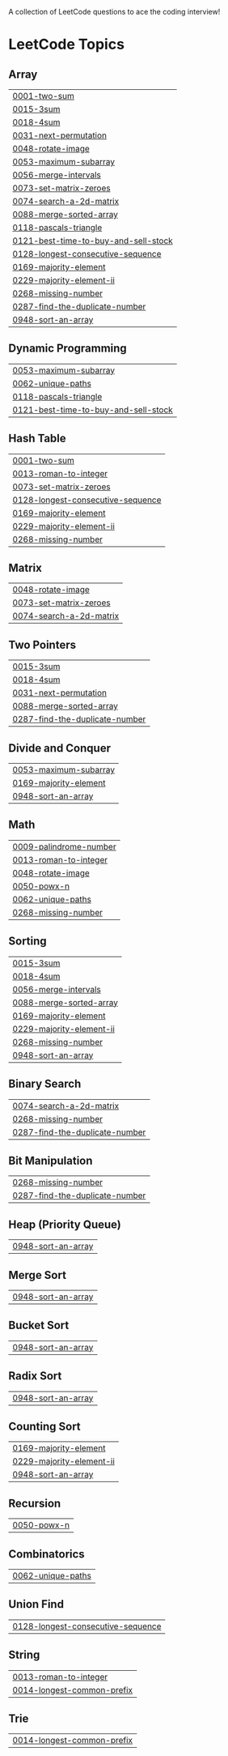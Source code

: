 A collection of LeetCode questions to ace the coding interview!
<!---LeetCode Topics Start-->
# LeetCode Topics
## Array
|  |
| ------- |
| [0001-two-sum](https://github.com/Pneha1234/LeetCode/tree/master/0001-two-sum) |
| [0015-3sum](https://github.com/Pneha1234/LeetCode/tree/master/0015-3sum) |
| [0018-4sum](https://github.com/Pneha1234/LeetCode/tree/master/0018-4sum) |
| [0031-next-permutation](https://github.com/Pneha1234/LeetCode/tree/master/0031-next-permutation) |
| [0048-rotate-image](https://github.com/Pneha1234/LeetCode/tree/master/0048-rotate-image) |
| [0053-maximum-subarray](https://github.com/Pneha1234/LeetCode/tree/master/0053-maximum-subarray) |
| [0056-merge-intervals](https://github.com/Pneha1234/LeetCode/tree/master/0056-merge-intervals) |
| [0073-set-matrix-zeroes](https://github.com/Pneha1234/LeetCode/tree/master/0073-set-matrix-zeroes) |
| [0074-search-a-2d-matrix](https://github.com/Pneha1234/LeetCode/tree/master/0074-search-a-2d-matrix) |
| [0088-merge-sorted-array](https://github.com/Pneha1234/LeetCode/tree/master/0088-merge-sorted-array) |
| [0118-pascals-triangle](https://github.com/Pneha1234/LeetCode/tree/master/0118-pascals-triangle) |
| [0121-best-time-to-buy-and-sell-stock](https://github.com/Pneha1234/LeetCode/tree/master/0121-best-time-to-buy-and-sell-stock) |
| [0128-longest-consecutive-sequence](https://github.com/Pneha1234/LeetCode/tree/master/0128-longest-consecutive-sequence) |
| [0169-majority-element](https://github.com/Pneha1234/LeetCode/tree/master/0169-majority-element) |
| [0229-majority-element-ii](https://github.com/Pneha1234/LeetCode/tree/master/0229-majority-element-ii) |
| [0268-missing-number](https://github.com/Pneha1234/LeetCode/tree/master/0268-missing-number) |
| [0287-find-the-duplicate-number](https://github.com/Pneha1234/LeetCode/tree/master/0287-find-the-duplicate-number) |
| [0948-sort-an-array](https://github.com/Pneha1234/LeetCode/tree/master/0948-sort-an-array) |
## Dynamic Programming
|  |
| ------- |
| [0053-maximum-subarray](https://github.com/Pneha1234/LeetCode/tree/master/0053-maximum-subarray) |
| [0062-unique-paths](https://github.com/Pneha1234/LeetCode/tree/master/0062-unique-paths) |
| [0118-pascals-triangle](https://github.com/Pneha1234/LeetCode/tree/master/0118-pascals-triangle) |
| [0121-best-time-to-buy-and-sell-stock](https://github.com/Pneha1234/LeetCode/tree/master/0121-best-time-to-buy-and-sell-stock) |
## Hash Table
|  |
| ------- |
| [0001-two-sum](https://github.com/Pneha1234/LeetCode/tree/master/0001-two-sum) |
| [0013-roman-to-integer](https://github.com/Pneha1234/LeetCode/tree/master/0013-roman-to-integer) |
| [0073-set-matrix-zeroes](https://github.com/Pneha1234/LeetCode/tree/master/0073-set-matrix-zeroes) |
| [0128-longest-consecutive-sequence](https://github.com/Pneha1234/LeetCode/tree/master/0128-longest-consecutive-sequence) |
| [0169-majority-element](https://github.com/Pneha1234/LeetCode/tree/master/0169-majority-element) |
| [0229-majority-element-ii](https://github.com/Pneha1234/LeetCode/tree/master/0229-majority-element-ii) |
| [0268-missing-number](https://github.com/Pneha1234/LeetCode/tree/master/0268-missing-number) |
## Matrix
|  |
| ------- |
| [0048-rotate-image](https://github.com/Pneha1234/LeetCode/tree/master/0048-rotate-image) |
| [0073-set-matrix-zeroes](https://github.com/Pneha1234/LeetCode/tree/master/0073-set-matrix-zeroes) |
| [0074-search-a-2d-matrix](https://github.com/Pneha1234/LeetCode/tree/master/0074-search-a-2d-matrix) |
## Two Pointers
|  |
| ------- |
| [0015-3sum](https://github.com/Pneha1234/LeetCode/tree/master/0015-3sum) |
| [0018-4sum](https://github.com/Pneha1234/LeetCode/tree/master/0018-4sum) |
| [0031-next-permutation](https://github.com/Pneha1234/LeetCode/tree/master/0031-next-permutation) |
| [0088-merge-sorted-array](https://github.com/Pneha1234/LeetCode/tree/master/0088-merge-sorted-array) |
| [0287-find-the-duplicate-number](https://github.com/Pneha1234/LeetCode/tree/master/0287-find-the-duplicate-number) |
## Divide and Conquer
|  |
| ------- |
| [0053-maximum-subarray](https://github.com/Pneha1234/LeetCode/tree/master/0053-maximum-subarray) |
| [0169-majority-element](https://github.com/Pneha1234/LeetCode/tree/master/0169-majority-element) |
| [0948-sort-an-array](https://github.com/Pneha1234/LeetCode/tree/master/0948-sort-an-array) |
## Math
|  |
| ------- |
| [0009-palindrome-number](https://github.com/Pneha1234/LeetCode/tree/master/0009-palindrome-number) |
| [0013-roman-to-integer](https://github.com/Pneha1234/LeetCode/tree/master/0013-roman-to-integer) |
| [0048-rotate-image](https://github.com/Pneha1234/LeetCode/tree/master/0048-rotate-image) |
| [0050-powx-n](https://github.com/Pneha1234/LeetCode/tree/master/0050-powx-n) |
| [0062-unique-paths](https://github.com/Pneha1234/LeetCode/tree/master/0062-unique-paths) |
| [0268-missing-number](https://github.com/Pneha1234/LeetCode/tree/master/0268-missing-number) |
## Sorting
|  |
| ------- |
| [0015-3sum](https://github.com/Pneha1234/LeetCode/tree/master/0015-3sum) |
| [0018-4sum](https://github.com/Pneha1234/LeetCode/tree/master/0018-4sum) |
| [0056-merge-intervals](https://github.com/Pneha1234/LeetCode/tree/master/0056-merge-intervals) |
| [0088-merge-sorted-array](https://github.com/Pneha1234/LeetCode/tree/master/0088-merge-sorted-array) |
| [0169-majority-element](https://github.com/Pneha1234/LeetCode/tree/master/0169-majority-element) |
| [0229-majority-element-ii](https://github.com/Pneha1234/LeetCode/tree/master/0229-majority-element-ii) |
| [0268-missing-number](https://github.com/Pneha1234/LeetCode/tree/master/0268-missing-number) |
| [0948-sort-an-array](https://github.com/Pneha1234/LeetCode/tree/master/0948-sort-an-array) |
## Binary Search
|  |
| ------- |
| [0074-search-a-2d-matrix](https://github.com/Pneha1234/LeetCode/tree/master/0074-search-a-2d-matrix) |
| [0268-missing-number](https://github.com/Pneha1234/LeetCode/tree/master/0268-missing-number) |
| [0287-find-the-duplicate-number](https://github.com/Pneha1234/LeetCode/tree/master/0287-find-the-duplicate-number) |
## Bit Manipulation
|  |
| ------- |
| [0268-missing-number](https://github.com/Pneha1234/LeetCode/tree/master/0268-missing-number) |
| [0287-find-the-duplicate-number](https://github.com/Pneha1234/LeetCode/tree/master/0287-find-the-duplicate-number) |
## Heap (Priority Queue)
|  |
| ------- |
| [0948-sort-an-array](https://github.com/Pneha1234/LeetCode/tree/master/0948-sort-an-array) |
## Merge Sort
|  |
| ------- |
| [0948-sort-an-array](https://github.com/Pneha1234/LeetCode/tree/master/0948-sort-an-array) |
## Bucket Sort
|  |
| ------- |
| [0948-sort-an-array](https://github.com/Pneha1234/LeetCode/tree/master/0948-sort-an-array) |
## Radix Sort
|  |
| ------- |
| [0948-sort-an-array](https://github.com/Pneha1234/LeetCode/tree/master/0948-sort-an-array) |
## Counting Sort
|  |
| ------- |
| [0169-majority-element](https://github.com/Pneha1234/LeetCode/tree/master/0169-majority-element) |
| [0229-majority-element-ii](https://github.com/Pneha1234/LeetCode/tree/master/0229-majority-element-ii) |
| [0948-sort-an-array](https://github.com/Pneha1234/LeetCode/tree/master/0948-sort-an-array) |
## Recursion
|  |
| ------- |
| [0050-powx-n](https://github.com/Pneha1234/LeetCode/tree/master/0050-powx-n) |
## Combinatorics
|  |
| ------- |
| [0062-unique-paths](https://github.com/Pneha1234/LeetCode/tree/master/0062-unique-paths) |
## Union Find
|  |
| ------- |
| [0128-longest-consecutive-sequence](https://github.com/Pneha1234/LeetCode/tree/master/0128-longest-consecutive-sequence) |
## String
|  |
| ------- |
| [0013-roman-to-integer](https://github.com/Pneha1234/LeetCode/tree/master/0013-roman-to-integer) |
| [0014-longest-common-prefix](https://github.com/Pneha1234/LeetCode/tree/master/0014-longest-common-prefix) |
## Trie
|  |
| ------- |
| [0014-longest-common-prefix](https://github.com/Pneha1234/LeetCode/tree/master/0014-longest-common-prefix) |
<!---LeetCode Topics End-->
